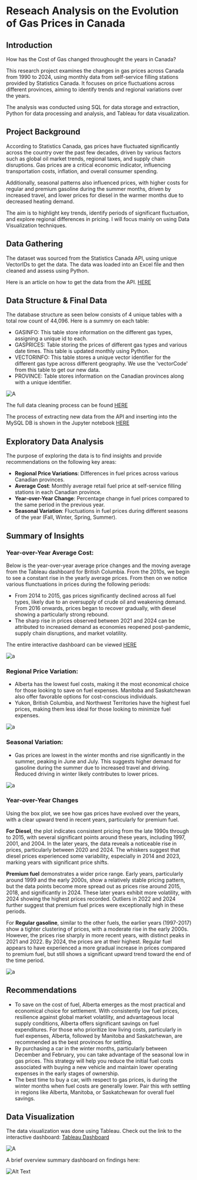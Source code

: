 # Reseach Analysis on the Evolution of Gas Prices in Canada

## Introduction
How has the Cost of Gas changed throughought the years in Canada?

This research project examines the changes in gas prices across Canada from 1990 to 2024, using monthly data from self-service filling stations provided by Statistics Canada. It focuses on price fluctuations across different provinces, aiming to identify trends and regional variations over the years.

The analysis was conducted using SQL for data storage and extraction, Python for data processing and analysis, and Tableau for data visualization.

## Project Background
According to Statistics Canada, gas prices have fluctuated significantly across the country over the past few decades, driven by various factors such as global oil market trends, regional taxes, and supply chain disruptions. Gas prices are a critical economic indicator, influencing transportation costs, inflation, and overall consumer spending. 

Additionally, seasonal patterns also influenced prices, with higher costs for regular and premium gasoline during the summer months, driven by increased travel, and lower prices for diesel in the warmer months due to decreased heating demand.

The aim is to highlight key trends, identify periods of significant fluctuation, and explore regional differences in pricing. I will focus mainly on using Data Visualization techniques.

## Data Gathering
The dataset was sourced from the Statistics Canada API, using unique VectorIDs to get the data. The data was loaded into an Excel file and then cleaned and assess using Python.

Here is an article on how to get the data from the API. [HERE](https://towardsdatascience.com/how-to-collect-data-from-statistics-canada-using-python-db8a81ce6475)

## Data Structure & Final Data
The database structure as seen below consists of 4 unique tables with a total row count of 44,096. Here is a summry on each table:
- GASINFO: This table store information on the different gas types, assigning a unique id to each.
- GASPRICES: Table storing the prices of different gas types and various date times. This table is updated monthly using Python.
- VECTORINFO: This table stores a unique vector identifier for the different gas type across different geography. We use the 'vectorCode' from this table to get our new data.
- PROVINCE: Table stores information on the Canadian provinces along with a unique identifier.

![A](https://github.com/Lekan-E/Analysis-of-Canadian-Gas-Prices/blob/30cf2276736195e0e7685340e74a37df1a9113b0/Images/gas%20db%20schema.png)

The full data cleaning process can be found [HERE](https://github.com/Lekan-E/Analysis-of-Canadian-Gas-Prices/blob/cf50611519658270c5df3a5ff0c95eb8103d3be3/Gas%20Cleaning.ipynb)

The process of extracting new data from the API and inserting into the MySQL DB is shown in the Jupyter notebook [HERE](https://github.com/Lekan-E/Analysis-of-Canadian-Gas-Prices/blob/cf50611519658270c5df3a5ff0c95eb8103d3be3/Get%20Data.ipynb)

## Exploratory Data Analysis
The purpose of exploring the data is to find insights and provide recommendations on the following key areas:
- **Regional Price Variations**: Differences in fuel prices across various Canadian provinces.
- **Average Cost**: Monthly average retail fuel price at self-service filling stations in each Canadian province.
- **Year-over-Year Change**: Percentage change in fuel prices compared to the same period in the previous year.
- **Seasonal Variation**: Fluctuations in fuel prices during different seasons of the year (Fall, Winter, Spring, Summer).


## Summary of Insights
### Year-over-Year Average Cost:
Below is the year-over-year average price changes and the moving average from the Tableau dashboard for British Columbia. From the 2010s, we begin to see a constant rise in the yearly average prices. From then on we notice various flunctuations in prices during the following periods:
- From 2014 to 2015, gas prices significantly declined across all fuel types, likely due to an oversupply of crude oil and weakening demand. From 2016 onwards, prices began to recover gradually, with diesel showing a particularly strong rebound. 
- The sharp rise in prices observed between 2021 and 2024 can be attributed to increased demand as economies reopened post-pandemic, supply chain disruptions, and market volatility.


The entire interactive dashboard can be viewed [HERE](https://public.tableau.com/app/profile/lekanelegbede/viz/GasPriceDashboard_17278422265350/MainDashboard)

![a](https://github.com/Lekan-E/Analysis-of-Canadian-Gas-Prices/blob/fcc857e8d1fc34a5dc6de6c8113f22370c09ebda/Images/kpi%20dashboard.png)


### Regional Price Variation:
- Alberta has the lowest fuel costs, making it the most economical choice for those looking to save on fuel expenses. Manitoba and Saskatchewan also offer favorable options for cost-conscious individuals.
- Yukon, British Columbia, and Northwest Territories have the highest fuel prices, making them less ideal for those looking to minimize fuel expenses.

![a](https://github.com/Lekan-E/Analysis-of-Canadian-Gas-Prices/blob/30cf2276736195e0e7685340e74a37df1a9113b0/Images/Geographical%20Average.png)


### Seasonal Variation:
- Gas prices are lowest in the winter months and rise significantly in the summer, peaking in June and July. This suggests higher demand for gasoline during the summer due to increased travel and driving. Reduced driving in winter likely contributes to lower prices.

![a](https://github.com/Lekan-E/Analysis-of-Canadian-Gas-Prices/blob/fcc857e8d1fc34a5dc6de6c8113f22370c09ebda/Images/monthly%20breakdown.png)


### Year-over-Year Changes
Using the box plot, we see how gas prices have evolved over the years, with a clear upward trend in recent years, particularly for premium fuel.

**For Diesel**, the plot indicates consistent pricing from the late 1990s through to 2015, with several significant points around these years, including 1997, 2001, and 2004. In the later years, the data reveals a noticeable rise in prices, particularly between 2020 and 2024. The whiskers suggest that diesel prices experienced some variability, especially in 2014 and 2023, marking years with significant price shifts.

**Premium fuel** demonstrates a wider price range. Early years, particularly around 1999 and the early 2000s, show a relatively stable pricing pattern, but the data points become more spread out as prices rise around 2015, 2018, and significantly in 2024. These later years exhibit more volatility, with 2024 showing the highest prices recorded. Outliers in 2022 and 2024 further suggest that premium fuel prices were exceptionally high in these periods.

For **Regular gasoline**, similar to the other fuels, the earlier years (1997-2017) show a tighter clustering of prices, with a moderate rise in the early 2000s. However, the prices rise sharply in more recent years, with distinct peaks in 2021 and 2022. By 2024, the prices are at their highest. Regular fuel appears to have experienced a more gradual increase in prices compared to premium fuel, but still shows a significant upward trend toward the end of the time period.

![a](https://github.com/Lekan-E/Analysis-of-Canadian-Gas-Prices/blob/632a97acf5c41a229194367d0dfd92d20e4bfc7a/Images/box%20plot%20(2).png)


## Recommendations
- To save on the cost of fuel, Alberta emerges as the most practical and economical choice for settlement. With consistently low fuel prices, resilience against global market volatility, and advantageous local supply conditions, Alberta offers significant savings on fuel expenditures. For those who prioritize low living costs, particularly in fuel expenses, Alberta, followed by Manitoba and Saskatchewan, are recommended as the best provinces for settling.
- By purchasing a car in the winter months, particularly between December and February, you can take advantage of the seasonal low in gas prices. This strategy will help you reduce the initial fuel costs associated with buying a new vehicle and maintain lower operating expenses in the early stages of ownership.
- The best time to buy a car, with respect to gas prices, is during the winter months when fuel costs are generally lower. Pair this with settling in regions like Alberta, Manitoba, or Saskatchewan for overall fuel savings.

## Data Visualization
The data visualization was done using Tableau.
Check out the link to the interactive dashboard: [Tableau Dashboard](https://public.tableau.com/app/profile/lekanelegbede/viz/GasPriceDashboard_17278422265350/MainDashboard)

![A](https://github.com/Lekan-E/Analysis-of-Canadian-Gas-Prices/blob/632a97acf5c41a229194367d0dfd92d20e4bfc7a/Images/Gas%20Dashboard.png)

A brief overview summary dashboard on findings here:

![Alt Text](https://github.com/Lekan-E/Analysis-of-Canadian-Gas-Prices/blob/31b48ae7df6edf021e553f053271ffb32bc64f0f/Images/Dashboard%202.png)
